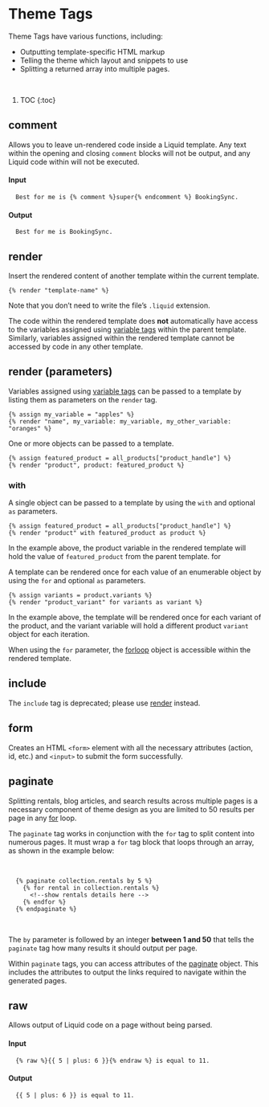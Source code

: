 # Theme Tags

Theme Tags have various functions, including:

* Outputting template-specific HTML markup
* Telling the theme which layout and snippets to use
* Splitting a returned array into multiple pages.

<br>

1. TOC
{:toc}

## comment

Allows you to leave un-rendered code inside a Liquid template. Any text within the opening and closing `comment` blocks will not be output, and any Liquid code within will not be executed.


#### Input

~~~ liquid
  Best for me is {% comment %}super{% endcomment %} BookingSync.
~~~

#### Output

~~~
  Best for me is BookingSync.
~~~

## render

Insert the rendered content of another template within the current template.

~~~ liquid
{% render "template-name" %}
~~~

Note that you don’t need to write the file’s `.liquid` extension.

The code within the rendered template does **not** automatically have access to the variables assigned using [variable tags](/reference/tags/variable_tags/) within the parent template. Similarly, variables assigned within the rendered template cannot be accessed by code in any other template.

## render (parameters)

Variables assigned using [variable tags](/reference/tags/variable_tags/) can be passed to a template by listing them as parameters on the `render` tag.

~~~ liquid
{% assign my_variable = "apples" %}
{% render "name", my_variable: my_variable, my_other_variable: "oranges" %}
~~~

One or more objects can be passed to a template.

~~~ liquid
{% assign featured_product = all_products["product_handle"] %}
{% render "product", product: featured_product %}
~~~

### with

A single object can be passed to a template by using the `with` and optional `as` parameters.

~~~ liquid
{% assign featured_product = all_products["product_handle"] %}
{% render "product" with featured_product as product %}
~~~

In the example above, the product variable in the rendered template will hold the value of `featured_product` from the parent template.
for

A template can be rendered once for each value of an enumerable object by using the `for` and optional `as` parameters.

~~~ liquid
{% assign variants = product.variants %}
{% render "product_variant" for variants as variant %}
~~~

In the example above, the template will be rendered once for each variant of the product, and the variant variable will hold a different product `variant` object for each iteration.

When using the `for` parameter, the [forloop](/reference/tags/iteration_tags/#for) object is accessible within the rendered template.

## include

The `include` tag is deprecated; please use [render](/reference/tags/theme_tags/#render) instead.

## form

Creates an HTML `<form>` element with all the necessary attributes (action, id, etc.) and `<input>` to submit the form successfully.

## paginate

Splitting rentals, blog articles, and search results across multiple pages is a necessary component of theme design as you are limited to 50 results per page in any [for](/reference/tags/iteration_tags/#for) loop.

The `paginate` tag works in conjunction with the `for` tag to split content into numerous pages. It must wrap a `for` tag block that loops through an array, as shown in the example below:

<br>

~~~ liquid
  {% paginate collection.rentals by 5 %}
    {% for rental in collection.rentals %}
      <!--show rentals details here -->
    {% endfor %}
  {% endpaginate %}
~~~

<br>

The `by` parameter is followed by an integer **between 1 and 50** that tells the `paginate` tag how many results it should output per page.

Within `paginate` tags, you can access attributes of the [paginate](/) object. This includes the attributes to output the links required to navigate within the generated pages.

## raw

Allows output of Liquid code on a page without being parsed.

#### Input

~~~ liquid
  {% raw %}{{ 5 | plus: 6 }}{% endraw %} is equal to 11.
~~~

#### Output

~~~ liquid
  {{ 5 | plus: 6 }} is equal to 11.
~~~

